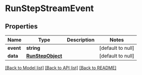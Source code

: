 # RunStepStreamEvent

## Properties
Name | Type | Description | Notes
------------ | ------------- | ------------- | -------------
**event** | **string** |  | [default to null]
**data** | [**RunStepObject**](RunStepObject.md) |  | [default to null]

[[Back to Model list]](../README.md#documentation-for-models) [[Back to API list]](../README.md#documentation-for-api-endpoints) [[Back to README]](../README.md)


